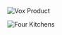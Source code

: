 ![Vox Product](https://iamcarrico.github.io/culture-of-performance/images/VOXPRODUCT.svg "Vox Product")

![Four Kitchens](https://iamcarrico.github.io/culture-of-performance/images/4k-text.svg "Four Kitchens")
